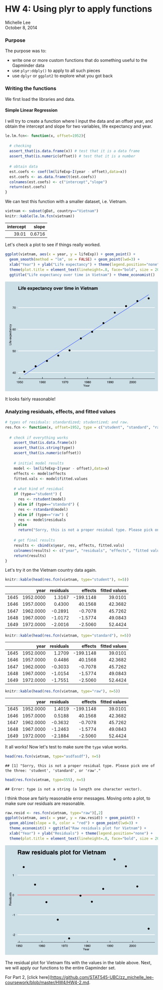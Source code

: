 # HW 4: Using plyr to apply functions
Michelle Lee  
October 8, 2014  

### Purpose

The purpose was to:
* write one or more custom functions that do something useful to the Gapminder data
* use `plyr:ddply()` to apply to all such pieces
* use `dplyr` or `ggplot2` to explore what you got back


### Writing the functions

We first load the libraries and data.



#### Simple Linear Regression

I will try to create a function where I input the data and an offset year, and obtain the intercept and slope for two variables, life expectancy and year. 


```r
le.lm.fcn<- function(x, offset=1952){
  
  # checking
  assert_that(is.data.frame(x)) # test that it is a data frame
  assert_that(is.numeric(offset)) # test that it is a number
  
  # obtain data
  est.coefs <- coef(lm(lifeExp~I(year - offset),data=x))
  est.coefs <- as.data.frame(t(est.coefs))
  colnames(est.coefs) <- c("intercept","slope")
  return(est.coefs)
}
```

We can test this function with a smaller dataset, i.e. Vietnam. 


```r
vietnam <- subset(gDat, country=="Vietnam")
knitr::kable(le.lm.fcn(vietnam))
```



| intercept|  slope|
|---------:|------:|
|     39.01| 0.6716|

Let's check a plot to see if things really worked.


```r
ggplot(vietnam, aes(x = year, y = lifeExp)) + geom_point() + 
  geom_smooth(method = "lm", se = FALSE) + geom_point(lwd=3) + 
  xlab("Year") + ylab("Life expectancy") + theme(legend.position="none")+ 
  theme(plot.title = element_text(lineheight=.8, face="bold", size = 20))+ 
  ggtitle("Life expectancy over time in Vietnam") + theme_economist()
```

![plot of chunk unnamed-chunk-4](./HW4_files/figure-html/unnamed-chunk-4.png) 

It looks fairly reasonable!


### Analyzing residuals, effects, and fitted values


```r
# types of residuals: standardized; studentized; and raw. 
res.fcn <- function(x, offset=1952, type = c("student", "standard", "raw")) {
  
  # check if everything works
    assert_that(is.data.frame(x))
    assert_that(is.string(type))
    assert_that(is.numeric(offset))
    
    # initial model results
    model <- lm(lifeExp~I(year - offset),data=x)
    effects <- model$effects
    fitted.vals <- model$fitted.values
    
    # what kind of residual
    if (type=="student") {
      res <- rstudent(model)
    } else if (type=="standard") {
      res <- rstandard(model)
    } else if (type=="raw") {
      res <- model$residuals
    } else 
      return("Sorry, this is not a proper residual type. Please pick one of the three: 'student', 'standard', or 'raw'.")
    
    # get final results
    results <- cbind(x$year, res, effects, fitted.vals)
    colnames(results) <- c("year", "residuals", "effects", "fitted values")
    return(results)
}
```


Let's try it on the Vietnam country data again.


```r
knitr::kable(head(res.fcn(vietnam, type="student"), n=5))
```



|     |      year| residuals|   effects| fitted values|
|:----|---------:|---------:|---------:|-------------:|
|1645 | 1952.0000|    1.3167| -199.1148|       39.0101|
|1646 | 1957.0000|    0.4300|   40.1568|       42.3682|
|1647 | 1962.0000|   -0.2891|   -0.7078|       45.7262|
|1648 | 1967.0000|   -1.0172|   -1.5774|       49.0843|
|1649 | 1972.0000|   -2.0016|   -2.5060|       52.4424|

```r
knitr::kable(head(res.fcn(vietnam, type="standard"), n=5))
```



|     |      year| residuals|   effects| fitted values|
|:----|---------:|---------:|---------:|-------------:|
|1645 | 1952.0000|    1.2709| -199.1148|       39.0101|
|1646 | 1957.0000|    0.4486|   40.1568|       42.3682|
|1647 | 1962.0000|   -0.3033|   -0.7078|       45.7262|
|1648 | 1967.0000|   -1.0154|   -1.5774|       49.0843|
|1649 | 1972.0000|   -1.7551|   -2.5060|       52.4424|

```r
knitr::kable(head(res.fcn(vietnam, type="raw"), n=5))
```



|     |      year| residuals|   effects| fitted values|
|:----|---------:|---------:|---------:|-------------:|
|1645 | 1952.0000|    1.4019| -199.1148|       39.0101|
|1646 | 1957.0000|    0.5188|   40.1568|       42.3682|
|1647 | 1962.0000|   -0.3632|   -0.7078|       45.7262|
|1648 | 1967.0000|   -1.2463|   -1.5774|       49.0843|
|1649 | 1972.0000|   -2.1884|   -2.5060|       52.4424|

It all works! Now let's test to make sure the `type` value works.


```r
head(res.fcn(vietnam, type="asdfasdf"), n=5)
```

```
## [1] "Sorry, this is not a proper residual type. Please pick one of the three: 'student', 'standard', or 'raw'."
```

```r
head(res.fcn(vietnam, type=555), n=5)
```

```
## Error: type is not a string (a length one character vector).
```

I think those are fairly reasonable error messages. Moving onto a plot, to make sure our residuals are reasonable. 


```r
raw.resid <- res.fcn(vietnam, type="raw")[,2]
ggplot(vietnam, aes(x = year, y = raw.resid)) + geom_point() + 
  geom_abline(slope = 0, color = "red") + geom_point(lwd=3) + 
  theme_economist() + ggtitle("Raw residuals plot for Vietnam") +
  xlab("Year") + ylab("Residuals") + theme(legend.position="none") + 
  theme(plot.title = element_text(lineheight=.8, face="bold", size = 20))
```

![plot of chunk unnamed-chunk-8](./HW4_files/figure-html/unnamed-chunk-8.png) 

The residual plot for Vietnam fits with the values in the table above. Next, we will apply our functions to the entire Gapminder set.

For Part 2, [click here](https://github.com/STAT545-UBC/zz_michelle_lee-coursework/blob/master/HW4/HW4-2.md. 
